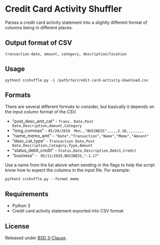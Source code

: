 # Credit Card Activity Shuffler

Parses a credit card activity statement into a slightly
different format of columns being in different places.

## Output format of CSV

    transaction-date, amount, category, description/location

## Usage

    python3 ccshuffle.py -i /path/to/credit-card-activity-download.csv

## Formats

There are several different formats to consider, but basically it depends
on the input column format of the CSV.

- "post_desc_amt_cat" - `Trans. Date,Post Date,Description,Amount,Category`
- "long_commas" - `05/20/2019  Mon,,"BUSINESS",,,,,2.10,,,,,,,,`
- "name_memo_amt" - `"Date","Transaction","Name","Memo","Amount"`
- "desc_cat_type" - `Transaction Date,Post Date,Description,Category,Type,Amount`
- "status_debit_credit" - `Status,Date,Description,Debit,Credit`
- "business" - ` 05/11/2019,BUSINESS,"-1.17"`

Use a name from the list above when sending in the flags to help the script
know how to expect the columns in the input file. For example:

    python3 ccshuffle.py --format memo

## Requirements

- Python 3
- Credit card activity statement exported into CSV format

## License

Released under [BSD 3-Clause](./LICENSE).
